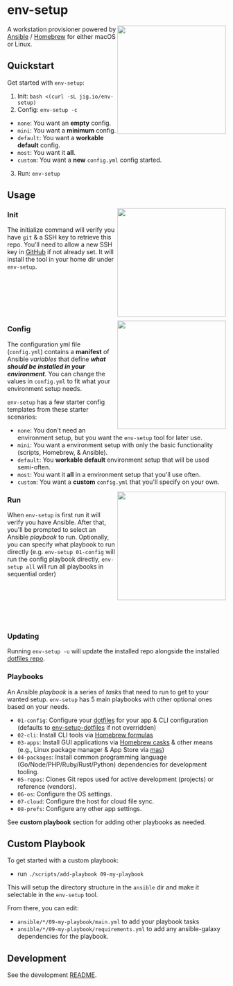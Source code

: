 # env-setup
<img align="right" width="250" src="https://github.com/Luciditi/env-setup/assets/1087111/7ad0d467-384e-483c-8dcd-b63c19d90c3e">

A workstation provisioner powered by [Ansible](https://www.ansible.com/) / [Homebrew](https://brew.sh/) for either macOS or Linux.

## Quickstart
Get started with `env-setup`:

1. Init: `bash <(curl -sL jig.io/env-setup)`
2. Config: `env-setup -c` 
  - `none`: You want an **empty** config.
  - `mini`: You want a **minimum** config.
  - `default`: You want a **workable default** config.
  - `most`: You want it **all**.
  - `custom`: You want a **new** `config.yml` config started.
3. Run: `env-setup`

## Usage

<img align="right" width="250" src="https://github.com/Luciditi/env-setup/assets/1087111/0e6b5b99-477c-49df-b6f3-42e908dffa8a">

### Init
The initialize command will verify you have `git` & a SSH key to retrieve this 
repo. You'll need to allow a new SSH key in [GitHub](https://github.com/settings/keys) 
if not already set. It will install the tool in your home dir under `env-setup`.
<br /><br /><br /><br /><br /><br /><br />

<img align="right" width="250" src="https://github.com/Luciditi/env-setup/assets/1087111/4abc41e2-79b0-4f11-9504-ce9221852d83">

### Config
The configuration yml file (`config.yml`) contains a **manifest** of Ansible _variables_ 
that define **_what should be installed in your environment_**. You can change the 
values in `config.yml` to fit what your environment setup needs.

`env-setup` has a few starter config templates from these starter scenarios:
  - `none`: You don't need an environment setup, but you want the `env-setup` tool for later use.
  - `mini`: You want a environment setup with only the basic functionality (scripts, Homebrew, & Ansible).
  - `default`: You **workable default** environment setup that will be used semi-often.
  - `most`: You want it **all** in a environment setup that you'll use often.
  - `custom`: You want a **custom** `config.yml` that you'll specify on your own.

<img align="right" width="250" src="https://github.com/Luciditi/env-setup/assets/1087111/7d30e859-b7c6-4f21-b35d-879ae550a4f7">

### Run
When `env-setup` is first run it will verify you have Ansible. After that, you'll
be prompted to select an Ansible _playbook_ to run. Optionally, you can specify
what playbook to run directly (e.g. `env-setup 01-config` will run the config 
playbook directly, `env-setup all` will run all playbooks in sequential order)
<br /><br /><br /><br /><br /><br /><br />

### Updating
Running `env-setup -u` will update the installed repo alongside the installed 
[dotfiles repo](https://github.com/Luciditi/env-setup-dotfiles). 

### Playbooks
An Ansible _playbook_ is a series of _tasks_ that need to run to get to your wanted setup.
`env-setup` has 5 main playbooks with other optional ones based on your needs.

- `01-config`: Configure your [dotfiles](https://dotfiles.github.io/) for your app & CLI configuration (defaults to [env-setup-dotfiles](https://github.com/Luciditi/env-setup-dotfiles) if not overridden)
- `02-cli`: Install CLI tools via [Homebrew formulas](https://formulae.brew.sh/formula/)
- `03-apps`: Install GUI applications via [Homebrew casks](https://formulae.brew.sh/cask/) & other means (e.g., Linux package manager & App Store via [mas](https://github.com/mas-cli/mas))
- `04-packages`: Install common programming language (Go/Node/PHP/Ruby/Rust/Python) dependencies for development tooling.
- `05-repos`: Clones Git repos used for active development (projects) or reference (vendors).
- `06-os`: Configure the OS settings.
- `07-cloud`: Configure the host for cloud file sync.
- `08-prefs`: Configure any other app settings.

See **custom playbook** section for adding other playbooks as needed.

## Custom Playbook
To get started with a custom playbook: 

- run `./scripts/add-playbook 09-my-playbook`

This will setup the directory structure in the `ansible` dir and make it 
selectable in the `env-setup` tool.

From there, you can edit:
- `ansible/*/09-my-playbook/main.yml` to add your playbook tasks
- `ansible/*/09-my-playbook/requirements.yml` to add any ansible-galaxy dependencies for the playbook.

## Development
See the development [README](DEV-README.md).
